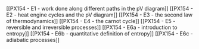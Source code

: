 [[PX154 - E1 - work done along different paths in the pV diagram]]
[[PX154 - E2 - heat engine cycles and the pV diagram]]
[[PX154 - E3 - the second law of thermodynamics]]
[[PX154 - E4 - the carnot cycle]]
[[PX154 - E5 - reversible and irreversible processes]]
[[PX154 - E6a - introduction to entropy]]
[[PX154 - E6b - quantitative definition of entropy]]
[[PX154 - E6c - adiabatic processes]]